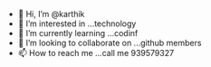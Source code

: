 - 👋 Hi, I’m @karthik
- 👀 I’m interested in ...technology
- 🌱 I’m currently learning ...codinf
- 💞️ I’m looking to collaborate on ...github members
- 📫 How to reach me ...call me 939579327

<!---
Karthik/Karthik
 is a ✨ special ✨ repository because its `README.md` (this file) appears on your GitHub profile.
You can click the Preview link to take a look at your changes.
--->
